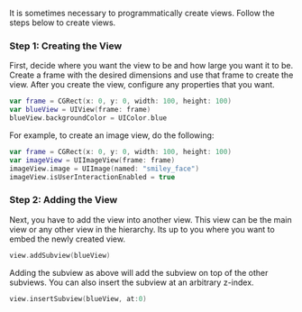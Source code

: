 It is sometimes necessary to programmatically create views. Follow the steps below to create views.

### Step 1: Creating the View

First, decide where you want the view to be and how large you want it to be. Create a frame with the desired dimensions and use that frame to create the view. After you create the view, configure any properties that you want.

```swift
var frame = CGRect(x: 0, y: 0, width: 100, height: 100)
var blueView = UIView(frame: frame)
blueView.backgroundColor = UIColor.blue

```

For example, to create an image view, do the following:

```swift
var frame = CGRect(x: 0, y: 0, width: 100, height: 100)
var imageView = UIImageView(frame: frame)
imageView.image = UIImage(named: "smiley_face")
imageView.isUserInteractionEnabled = true

```

### Step 2: Adding the View

Next, you have to add the view into another view. This view can be the main view or any other view in the hierarchy. Its up to you where you want to embed the newly created view.

```swift
view.addSubview(blueView)

```

Adding the subview as above will add the subview on top of the other subviews. You can also insert the subview at an arbitrary z-index.

```swift
view.insertSubview(blueView, at:0)

```

